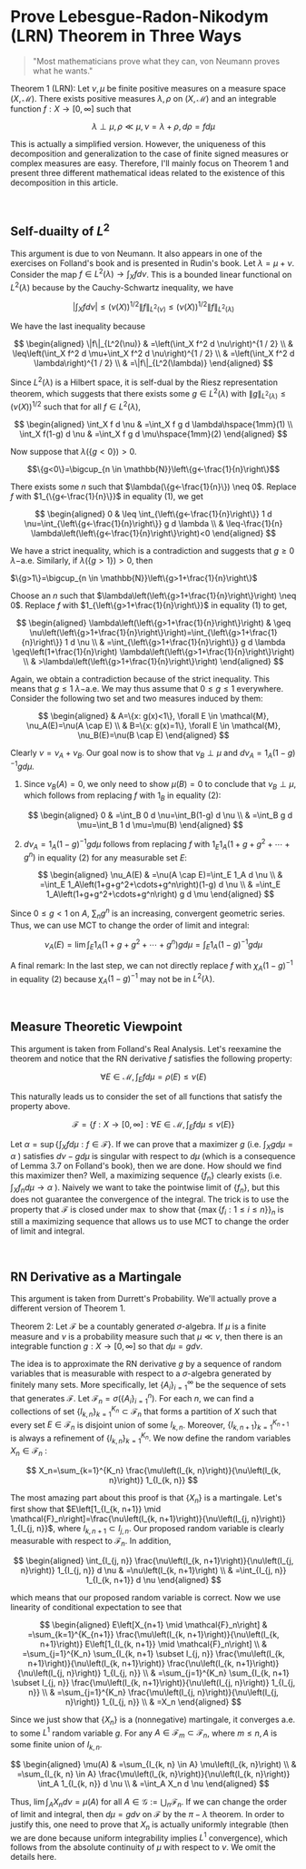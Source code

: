 # Prove Lebesgue-Radon-Nikodym (LRN) Theorem in Three Ways

> "Most mathematicians prove what they can, von Neumann proves what he wants."

Theorem 1 (LRN): Let $\nu,\mu$ be finite positive measures on a measure space $(X,\mathcal{M})$. There exists positive measures $\lambda,\rho$ on $(X,\mathcal{M})$ and an integrable function $f:X\rightarrow [0,\infty]$ such that

$$\lambda \perp \mu, \rho \ll \mu, \nu=\lambda+\rho, d \rho=f d \mu$$

This is actually a simplified version. However, the uniqueness of this decomposition and generalization to the case of finite signed measures or complex measures are easy. Therefore, I'll mainly focus on Theorem 1 and present three different mathematical ideas related to the existence of this decomposition in this article.

<br>

## Self-duailty of $L^2$

This argument is due to von Neumann. It also appears in one of the exercises on Folland's book and is presented in Rudin's book. Let $\lambda=\mu+\nu$. Consider the map $f \in L^2(\lambda) \rightarrow \int_X f d \nu$. This is a bounded linear functional on $L^2(\lambda)$ because by the Cauchy-Schwartz inequality, we have

$$\left|\int_X f d \nu\right| \leq(\nu(X))^{1 / 2}\|f\|_{L^2(\nu)} \leq(\nu(X))^{1 / 2}\|f\|_{L^2(\lambda)}$$

We have the last inequality because

$$
\begin{aligned}
\|f\|_{L^2(\nu)} & =\left(\int_X f^2 d \nu\right)^{1 / 2} \\
& \leq\left(\int_X f^2 d \mu+\int_X f^2 d \nu\right)^{1 / 2} \\
& =\left(\int_X f^2 d \lambda\right)^{1 / 2} \\
& =\|f\|_{L^2(\lambda)}
\end{aligned}
$$

Since $L^2(\lambda)$ is a Hilbert space, it is self-dual by the Riesz representation theorem, which suggests that there exists some $g\in L^2(\lambda)$ with $\|g\|_{L^2(\lambda)} \leq(\nu(X))^{1 / 2}$ such that for all $f \in L^2(\lambda)$,

$$
\begin{aligned}
\int_X f d \nu & =\int_X f g d \lambda\hspace{1mm}(1) \\
\int_X f(1-g) d \nu & =\int_X f g d \mu\hspace{1mm}(2)
\end{aligned}
$$

Now suppose that $\lambda(\{g<0\})>0$.

$$\{g<0\}=\bigcup_{n \in \mathbb{N}}\left\{g<-\frac{1}{n}\right\}$$

There exists some $n$ such that $\lambda(\{g<-\frac{1}{n}\}) \neq 0$. Replace $f$ with $1_{\{g<-\frac{1}{n}\}}$ in equality (1), we get

$$
\begin{aligned}
0 & \leq \int_{\left\{g<-\frac{1}{n}\right\}} 1 d \nu=\int_{\left\{g<-\frac{1}{n}\right\}} g d \lambda \\
& \leq-\frac{1}{n} \lambda\left(\left\{g<-\frac{1}{n}\right\}\right)<0
\end{aligned}
$$

We have a strict inequality, which is a contradiction and suggests that $g\geq 0$ $\lambda-$a.e. Similarly, if $\lambda(\{g>1\})>0$, then

$\{g>1\}=\bigcup_{n \in \mathbb{N}}\left\{g>1+\frac{1}{n}\right\}$

Choose an $n$ such that $\lambda\left(\left\{g>1+\frac{1}{n}\right\}\right) \neq 0$. Replace $f$ with $1_{\left\{g>1+\frac{1}{n}\right\}}$ in equality (1) to get, 

$$
\begin{aligned}
\lambda\left(\left\{g>1+\frac{1}{n}\right\}\right) & \geq \nu\left(\left\{g>1+\frac{1}{n}\right\}\right)=\int_{\left\{g>1+\frac{1}{n}\right\}} 1 d \nu \\
& =\int_{\left\{g>1+\frac{1}{n}\right\}} g d \lambda \geq\left(1+\frac{1}{n}\right) \lambda\left(\left\{g>1+\frac{1}{n}\right\}\right) \\
& >\lambda\left(\left\{g>1+\frac{1}{n}\right\}\right)
\end{aligned}
$$

Again, we obtain a contradiction because of the strict inequality. This means that $g\leq 1$ $\lambda-$a.e. We may thus assume that $0\leq g\leq 1$ everywhere. Consider the following two set and two measures induced by them:

$$
\begin{aligned}
& A=\{x: g(x)<1\}, \forall E \in \mathcal{M}, \nu_A(E)=\nu(A \cap E) \\
& B=\{x: g(x)=1\}, \forall E \in \mathcal{M}, \nu_B(E)=\nu(B \cap E)
\end{aligned}
$$

Clearly $\nu=\nu_A+\nu_B$. Our goal now is to show that $\nu_B\perp \mu$ and $d \nu_A=1_A(1-g)^{-1} g d \mu$.

1. Since $\nu_B(A)=0$, we only need to show $\mu(B)=0$ to conclude that $\nu_B\perp \mu$, which follows from replacing $f$ with $1_B$ in equality (2):

   $$
   \begin{aligned}
    0 & =\int_B 0 d \nu=\int_B(1-g) d \nu \\
    & =\int_B g d \mu=\int_B 1 d \mu=\mu(B)
   \end{aligned}
   $$

2. $d \nu_A=1_A(1-g)^{-1} g d \mu$ follows from replacing $f$ with $1_E1_A(1+g+g^2+\cdots+g^n)$ in equality (2) for any measurable set $E$:

    $$
   \begin{aligned}
\nu_A(E) & =\nu(A \cap E)=\int_E 1_A d \nu \\
& =\int_E 1_A\left(1+g+g^2+\cdots+g^n\right)(1-g) d \nu \\
& =\int_E 1_A\left(1+g+g^2+\cdots+g^n\right) g d \mu
\end{aligned}
$$

Since $0\leq g< 1$ on $A$, $\sum_ng^n$ is an increasing, convergent geometric series. Thus, we can use MCT to change the order of limit and integral:

$$\nu_A(E)=\lim \int_E 1_A\left(1+g+g^2+\cdots+g^n\right) g d \mu=\int_E 1_A(1-g)^{-1} g d \mu$$

A final remark: In the last step, we can not directly replace $f$ with $\chi_A(1-g)^{-1}$ in equality (2) because $\chi_A(1-g)^{-1}$ may not be in $L^2(\lambda)$.




<br>

## Measure Theoretic Viewpoint

This argument is taken from Folland's Real Analysis. Let's reexamine the theorem and notice that the RN derivative $f$ satisfies the following property:

$$
\forall E \in \mathcal{M}, \int_E f d \mu=\rho(E) \leq \nu(E)
$$


This naturally leads us to consider the set of all functions that satisfy the property above.

$$
\mathcal{F}=\left\{f: X \rightarrow[0, \infty]: \forall E \in \mathcal{M}, \int_E f d \mu \leq \nu(E)\right\}
$$


Let $\alpha=\sup \left\{\int_X f d \mu: f \in \mathcal{F}\right\}$. If we can prove that a maximizer $g$ (i.e. $\int_X g d \mu=\alpha$ ) satisfies $d \nu-g d \mu$ is singular with respect to $d \mu$ (which is a consequence of Lemma 3.7 on Folland's book), then we are done. How should we find this maximizer then? Well, a maximizing sequence $\left\{f_n\right\}$ clearly exists (i.e. $\int_X f_n d \mu \rightarrow \alpha$ ). Naively we want to take the pointwise limit of $\left\{f_n\right\}$, but this does not guarantee the convergence of the integral. The trick is to use the property that $\mathcal{F}$ is closed under $\max$ to show that $\left\{\max \left\{f_i: 1 \leq i \leq n\right\}\right\}_n$ is still a maximizing sequence that allows us to use MCT to change the order of limit and integral.

<br>

## RN Derivative as a Martingale

This argument is taken from Durrett's Probability. We'll actually prove a different version of Theorem 1.

Theorem 2: Let $\mathcal{F}$ be a countably generated $\sigma$-algebra. If $\mu$ is a finite measure and $\nu$ is a probability measure such that $\mu \ll \nu$, then there is an integrable function $g: X \rightarrow[0, \infty]$ so that $d \mu=g d \nu$.

The idea is to approximate the RN derivative $g$ by a sequence of random variables that is measurable with respect to a $\sigma$-algebra generated by finitely many sets. More specifically, let $\left\{A_i\right\}_{i=1}^{\infty}$ be the sequence of sets that generates $\mathcal{F}$. Let $\mathcal{F}_n=\sigma\left(\left\{A_i\right\}_{i=1}^n\right)$. For each $n$, we can find a collections of set $\left\{I_{k, n}\right\}_{k=1}^{K_n} \subset \mathcal{F}_n$ that forms a partition of $X$ such that every set $E \in \mathcal{F}_n$ is disjoint union of some $I_{k, n}$. Moreover, $\left\{I_{k, n+1}\right\}_{k=1}^{K_{n+1}}$ is always a refinement of $\left\{I_{k, n}\right\}_{k=1}^{K_n}$. We now define the random variables $X_n \in \mathcal{F}_n$ :

$$
X_n=\sum_{k=1}^{K_n} \frac{\mu\left(I_{k, n}\right)}{\nu\left(I_{k, n}\right)} 1_{I_{k, n}}
$$


The most amazing part about this proof is that $\left\{X_n\right\}$ is a martingale. Let's first show that $E\left[1_{I_{k, n+1}} \mid \mathcal{F}_n\right]=\frac{\nu\left(I_{k, n+1}\right)}{\nu\left(I_{j, n}\right)} 1_{I_{j, n}}$, where $I_{k, n+1} \subset I_{j, n}$. Our proposed random variable is clearly measurable with respect to $\mathcal{F}_n$. In addition,

$$
\begin{aligned}
\int_{I_{j, n}} \frac{\nu\left(I_{k, n+1}\right)}{\nu\left(I_{j, n}\right)} 1_{I_{j, n}} d \nu & =\nu\left(I_{k, n+1}\right) \\
& =\int_{I_{j, n}} 1_{I_{k, n+1}} d \nu
\end{aligned}
$$

which means that our proposed random variable is correct. Now we use linearity of conditional expectation to see that

$$
\begin{aligned}
E\left[X_{n+1} \mid \mathcal{F}_n\right] & =\sum_{k=1}^{K_{n+1}} \frac{\mu\left(I_{k, n+1}\right)}{\nu\left(I_{k, n+1}\right)} E\left[1_{I_{k, n+1}} \mid \mathcal{F}_n\right] \\
& =\sum_{j=1}^{K_n} \sum_{I_{k, n+1} \subset I_{j, n}} \frac{\mu\left(I_{k, n+1}\right)}{\nu\left(I_{k, n+1}\right)} \frac{\nu\left(I_{k, n+1}\right)}{\nu\left(I_{j, n}\right)} 1_{I_{j, n}} \\
& =\sum_{j=1}^{K_n} \sum_{I_{k, n+1} \subset I_{j, n}} \frac{\mu\left(I_{k, n+1}\right)}{\nu\left(I_{j, n}\right)} 1_{I_{j, n}} \\
& =\sum_{j=1}^{K_n} \frac{\mu\left(I_{j, n}\right)}{\nu\left(I_{j, n}\right)} 1_{I_{j, n}} \\
& =X_n
\end{aligned}
$$


Since we just show that $\left\{X_n\right\}$ is a (nonnegative) martingale, it converges a.e. to some $L^1$ random variable $g$. For any $A \in \mathcal{F}_m \subset \mathcal{F}_n$, where $m \leq n, A$ is some finite union of $I_{k, n}$.

$$
\begin{aligned}
\mu(A) & =\sum_{I_{k, n} \in A} \mu\left(I_{k, n}\right) \\
& =\sum_{I_{k, n} \in A} \frac{\mu\left(I_{k, n}\right)}{\nu\left(I_{k, n}\right)} \int_A 1_{I_{k, n}} d \nu \\
& =\int_A X_n d \nu
\end{aligned}
$$


Thus, $\lim \int_A X_n d \nu=\mu(A)$ for all $A \in \mathcal{G}:=\bigcup_n \mathcal{F}_n$. If we can change the order of limit and integral, then $d \mu=g d \nu$ on $\mathcal{F}$ by the $\pi-\lambda$ theorem. In order to justify this, one need to prove that $X_n$ is actually uniformly integrable (then we are done because uniform integrability implies $L^1$ convergence), which follows from the absolute continuity of $\mu$ with respect to $\nu$. We omit the details here.

<br>

